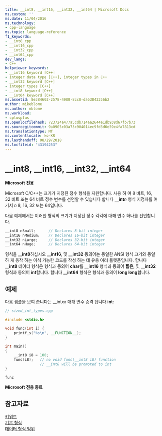 ```yaml
---
title: __int8, __int16, __int32, __int64 | Microsoft Docs
ms.custom: ''
ms.date: 11/04/2016
ms.technology:
- cpp-language
ms.topic: language-reference
f1_keywords:
- __int8_cpp
- __int16_cpp
- __int32_cpp
- __int64_cpp
dev_langs:
- C++
helpviewer_keywords:
- __int16 keyword [C++]
- integer data type [C++], integer types in C++
- __int32 keyword [C++]
- integer types [C++]
- __int8 keyword [C++]
- __int64 keyword [C++]
ms.assetid: 8e384602-2578-4980-8cc8-da63842356b2
author: mikeblome
ms.author: mblome
ms.workload:
- cplusplus
ms.openlocfilehash: 723724a477a5cdb714aa2644e1db938d67fb7b73
ms.sourcegitcommit: 9a0905c03a73c904014ec9fd3d6e59e4fa7813cd
ms.translationtype: MT
ms.contentlocale: ko-KR
ms.lasthandoff: 08/29/2018
ms.locfileid: "43194253"
---
```

# <a name="int8-int16-int32-int64"></a>__int8, __int16, __int32, __int64

**Microsoft 전용**

Microsoft C/C++는 크기가 지정된 정수 형식을 지원합니다. 사용 하 여 8 비트, 16, 32 비트 또는 64 비트 정수 변수를 선언할 수 있습니다 합니다 **__int**<em>n</em> 형식 지정자를 여기서 *n* 8, 16, 32 또는 64입니다.

다음 예제에서는 이러한 형식의 크기가 지정된 정수 각각에 대해 변수 하나를 선언합니다.

```cpp
__int8 nSmall;      // Declares 8-bit integer
__int16 nMedium;    // Declares 16-bit integer
__int32 nLarge;     // Declares 32-bit integer
__int64 nHuge;      // Declares 64-bit integer
```

형식을 **__int8**하십시오 **__int16**, 및 **__int32** 동의어는 동일한 ANSI 형식 크기와 동일 하 게 동작 하는 이식 가능한 코드를 작성 하는 데 유용 여러 플랫폼입니다. 합니다 **__int8** 데이터 형식은 형식과 동의어 **char**를 **__int16** 형식과 동의어 **짧은**, 및 **__int32**  형식과 동의어 **int**합니다. 합니다 **__int64** 형식은 형식과 동의어 **long long**합니다.

## <a name="example"></a>예제

다음 샘플을 보여 줍니다는 __int*xx* 매개 변수 승격 됩니다 **int**:

```cpp
// sized_int_types.cpp

#include <stdio.h>

void func(int i) {
    printf_s("%s\n", __FUNCTION__);
}

int main()
{
    __int8 i8 = 100;
    func(i8);   // no void func(__int8 i8) function
                // __int8 will be promoted to int
}
```

```Output
func
```

**Microsoft 전용 종료**

## <a name="see-also"></a>참고자료

[키워드](../cpp/keywords-cpp.md)<br/>
[기본 형식](../cpp/fundamental-types-cpp.md)<br/>
[데이터 형식 범위](../cpp/data-type-ranges.md)<br/>
